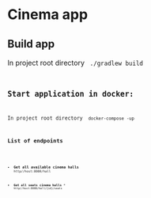 # Cinema app
## Build app
In project root directory
<code> ./gradlew build <code>
## Start application in docker:
In project root directory
<code> docker-compose -up <code>

## List of endpoints
 
* **Get all available cinema halls** <code>http//host:8080/hall

* **Get all seats cinema halls** * <code>http//host:8080/hall/{id}/seats
